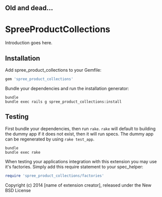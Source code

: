 ## Old and dead...

SpreeProductCollections
=======================

Introduction goes here.

Installation
------------

Add spree_product_collections to your Gemfile:

```ruby
gem 'spree_product_collections'
```

Bundle your dependencies and run the installation generator:

```shell
bundle
bundle exec rails g spree_product_collections:install
```

Testing
-------

First bundle your dependencies, then run `rake`. `rake` will default to building the dummy app if it does not exist, then it will run specs. The dummy app can be regenerated by using `rake test_app`.

```shell
bundle
bundle exec rake
```

When testing your applications integration with this extension you may use it's factories.
Simply add this require statement to your spec_helper:

```ruby
require 'spree_product_collections/factories'
```

Copyright (c) 2014 [name of extension creator], released under the New BSD License

